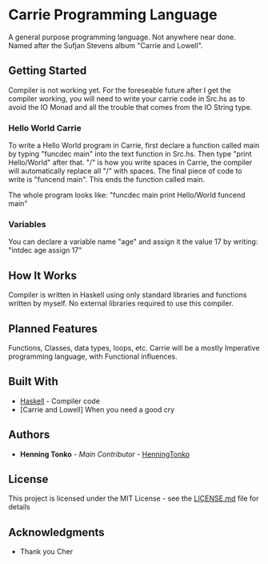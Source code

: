 # Carrie Programming Language

A general purpose programming language. Not anywhere near done. Named after the Sufjan Stevens album "Carrie and Lowell".

## Getting Started

Compiler is not working yet. For the foreseable future after I get the compiler working, you will need to 
write your carrie code in Src.hs as to avoid the IO Monad and all the trouble that comes from the IO String 
type.

### Hello World Carrie

To write a Hello World program in Carrie, first declare a function called main by typing "funcdec main" into
the text function in Src.hs. Then type "print Hello/World" after that. "/" is how you write spaces in Carrie,
the compiler will automatically replace all "/" with spaces. The final piece of code to write is 
"funcend main". This ends the function called main.

The whole program looks like:
"funcdec main print Hello/World funcend main"

### Variables

You can declare a variable name "age" and assign it the value 17 by writing: 
"intdec age assign 17"

## How It Works

Compiler is written in Haskell using only standard libraries and functions written by myself. No external libraries required
to use this compiler.

## Planned Features

Functions, Classes, data types, loops, etc. Carrie will be a mostly Imperative programming language, with Functional
influences.

## Built With

* [Haskell](https://www.haskell.org) - Compiler code
* [Carrie and Lowell] When you need a good cry

## Authors

* **Henning Tonko** - *Main Contributor* - [HenningTonko](https://github.com/HenningTonko)

## License

This project is licensed under the MIT License - see the [LICENSE.md](LICENSE.md) file for details

## Acknowledgments

* Thank you Cher
